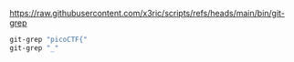 
<https://raw.githubusercontent.com/x3ric/scripts/refs/heads/main/bin/git-grep>

```bash
git-grep "picoCTF{"
git-grep "_"
```
